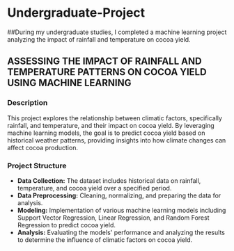 # Undergraduate-Project

##During my undergraduate studies, I completed a machine learning project analyzing the impact of rainfall and temperature on cocoa yield.

## ASSESSING THE IMPACT OF RAINFALL AND TEMPERATURE PATTERNS ON COCOA YIELD USING MACHINE LEARNING

### Description
This project explores the relationship between climatic factors, specifically rainfall, and temperature, and their impact on cocoa yield. By leveraging machine learning models, the goal is to predict cocoa yield based on historical weather patterns, providing insights into how climate changes can affect cocoa production.

### Project Structure
- **Data Collection:** The dataset includes historical data on rainfall, temperature, and cocoa yield over a specified period.
- **Data Preprocessing:** Cleaning, normalizing, and preparing the data for analysis.
- **Modeling:** Implementation of various machine learning models including Support Vector Regression, Linear Regression, and Random Forest Regression to predict cocoa yield.
- **Analysis:** Evaluating the models' performance and analyzing the results to determine the influence of climatic factors on cocoa yield.
